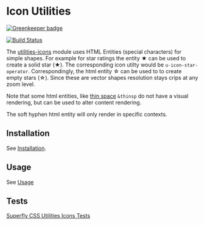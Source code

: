 # Icon Utilities

[![Greenkeeper badge](https://badges.greenkeeper.io/superflycss/utilities-icons.svg)](https://greenkeeper.io/)

[![Build Status](https://travis-ci.org/superflycss/utilities-icons.svg?branch=master)](https://travis-ci.org/superflycss/utilities-icons)

The [utilities-icons](https://github.com/superflycss/utilities-icons/) module uses HTML Entities (special characters) for simple shapes. For example for star ratings the entity &#9733; can be used to create a solid star (★).  The corresponding icon utilty would be `u-icon-star-operator`.  Correspondingly, the html entity &#9734; can be used to to create empty stars (☆).   Since these are vector shapes resolution stays crips at any zoom level.

Note that some html entities, like [thin space](https://en.wikipedia.org/wiki/Thin_space) `&thinsp` do not have a visual rendering, but can be used to alter content rendering. 

The soft hyphen html entity will only render in specific contexts.

## Installation

See [Installation](https://github.com/superflycss/superflycss/#installation).

## Usage

See [Usage](https://github.com/superflycss/superflycss/#usage)

## Tests

[Superfly CSS Utilities Icons Tests](https://superflycss.github.io/utilities-icons/target/test/html/)
